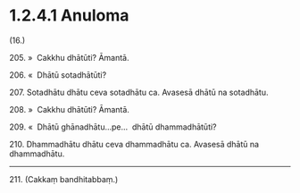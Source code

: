 

# 1.2.4.1 Anuloma





(16.)

205\. »  Cakkhu dhātūti? Āmantā.

206\. «  Dhātū sotadhātūti?

207\. Sotadhātu dhātu ceva sotadhātu ca. Avasesā dhātū na sotadhātu.

208\. »  Cakkhu dhātūti? Āmantā.

209\. «  Dhātū ghānadhātu…pe…  dhātū dhammadhātūti?

210\. Dhammadhātu dhātu ceva dhammadhātu ca. Avasesā dhātū na dhammadhātu.

---

211\. (Cakkaṃ bandhitabbaṃ.)





